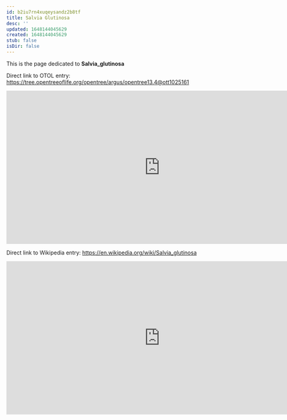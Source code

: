 ```yaml
---
id: b2iu7rn4xuqeysandz2b8tf
title: Salvia Glutinosa
desc: ''
updated: 1648144045629
created: 1648144045629
stub: false
isDir: false
---
```

This is the page dedicated to **Salvia_glutinosa**


Direct link to OTOL entry: https://tree.opentreeoflife.org/opentree/argus/opentree13.4@ott1025161



<html>
    <body>
    <iframe src="https://tree.opentreeoflife.org/opentree/argus/opentree13.4@ott1025161"
    width="800" height="400" frameborder="0" allowfullscreen> </iframe>
    </body>
</html>
    


Direct link to Wikipedia entry: https://en.wikipedia.org/wiki/Salvia_glutinosa



<html>
    <body>
    <iframe src="https://en.wikipedia.org/wiki/Salvia_glutinosa"
    width="800" height="400" frameborder="0" allowfullscreen> </iframe>
    </body>
</html>
    
